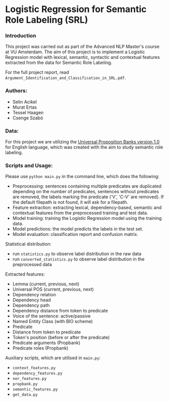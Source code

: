 # Logistic Regression for Semantic Role Labeling (SRL)

### Introduction
This project was carried out as part of the Advanced NLP Master's course at VU Amsterdam. The aim of this project is to implement a Logistic Regression model with lexical, semantic, syntactic and contextual features extracted from the data for Semantic Role Labeling.

For the full project report, read `Argument_Identification_and_Classification_in_SRL.pdf`.

### Authors: 
- Selin Acikel
- Murat Ertas
- Tessel Haagen
- Csenge Szabó

### Data: 
For this project we are utilizing the [Universal Proposition Banks version 1.0](https://universalpropositions.github.io) for English language, which was created with the aim to study semantic role labeling.

### Scripts and Usage:
Please use `python main.py` in the command line, which does the following:
- Preprocessing: sentences containing multiple predicates are duplicated depending on the number of predicates, sentences without predicates are removed, the labels marking the predicate ('V', 'C-V' are removed). If the default filepath is not found, it will ask for a filepath.
- Feature extraction: extracting lexical, dependency-based, semantic and contextual features from the preprocessed training and test data.
- Model training: training the Logistic Regression model using the training data.
- Model predictions: the model predicts the labels in the test set.
- Model evaluation: classification report and confusion matrix.

Statistical distribution: 
- run `statistics.py` to observe label distribution in the raw data
- run `converted_statistics.py` to observe label distribution in the preprocessed data

Extracted features:
- Lemma (current, previous, next)
- Universal POS (current, previous, next)
- Dependency relation
- Dependency head
- Dependency path
- Dependency distance from token to predicate
- Voice of the sentence: active/passive
- Named Entity Class (with BIO scheme)
- Predicate
- Distance from token to predicate
- Token's position (before or after the predicate)
- Predicate arguments (Propbank)
- Predicate roles (Propbank)

Auxiliary scripts, which are utilised in `main.py`:
- `context_features.py`
- `dependency_features.py`
- `ner_features.py`
- `propbank.py`
- `semantic_features.py`
- `get_data.py`









